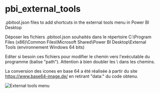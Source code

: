 # pbi_external_tools
.pbitool.json files to add shortcuts in the external tools menu in Power BI Desktop

Déposer les fichiers .pbitool.json souhaités dans le répertoire C:\Program Files (x86)\Common Files\Microsoft Shared\Power BI Desktop\External Tools
(environnement Windows 64 bits)

Editer si besoin ces fichiers pour modifier le chemin vers l'exécutable du programme (balise "path"). Attention à bien doubler les \ dans les chemins.

La conversion des icones en base 64 a été réalisée à partir du site https://www.base64-image.de/ en retirant "data:" du code obtenu.

![External tools menu](https://github.com/methodidacte/pbi_external_tools/menu.png?raw=true)
